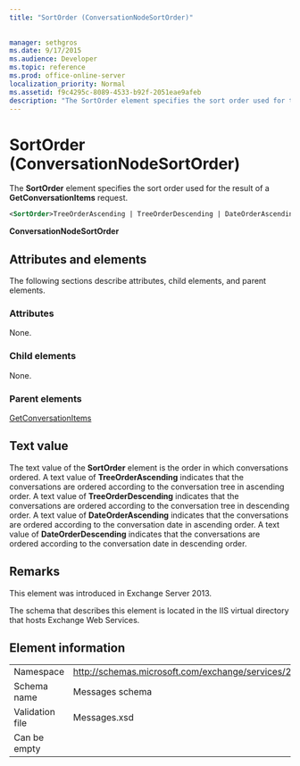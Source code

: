 ```yaml
---
title: "SortOrder (ConversationNodeSortOrder)"
 
 
manager: sethgros
ms.date: 9/17/2015
ms.audience: Developer
ms.topic: reference
ms.prod: office-online-server
localization_priority: Normal
ms.assetid: f9c4295c-8089-4533-b92f-2051eae9afeb
description: "The SortOrder element specifies the sort order used for the result of a GetConversationItems request."
---
```


# SortOrder (ConversationNodeSortOrder)

The **SortOrder** element specifies the sort order used for the result of a **GetConversationItems** request. 
  
```XML
<SortOrder>TreeOrderAscending | TreeOrderDescending | DateOrderAscending | DateOrderDescending</SortOrder>
```

 **ConversationNodeSortOrder**
## Attributes and elements

The following sections describe attributes, child elements, and parent elements.
  
### Attributes

None.
  
### Child elements

None.
  
### Parent elements

[GetConversationItems](getconversationitems.md)
  
## Text value

The text value of the **SortOrder** element is the order in which conversations ordered. A text value of **TreeOrderAscending** indicates that the conversations are ordered according to the conversation tree in ascending order. A text value of **TreeOrderDescending** indicates that the conversations are ordered according to the conversation tree in descending order. A text value of **DateOrderAscending** indicates that the conversations are ordered according to the conversation date in ascending order. A text value of **DateOrderDescending** indicates that the conversations are ordered according to the conversation date in descending order. 
  
## Remarks

This element was introduced in Exchange Server 2013.
  
The schema that describes this element is located in the IIS virtual directory that hosts Exchange Web Services.
  
## Element information

|||
|:-----|:-----|
|Namespace  <br/> |http://schemas.microsoft.com/exchange/services/2006/messages  <br/> |
|Schema name  <br/> |Messages schema  <br/> |
|Validation file  <br/> |Messages.xsd  <br/> |
|Can be empty  <br/> ||
   

